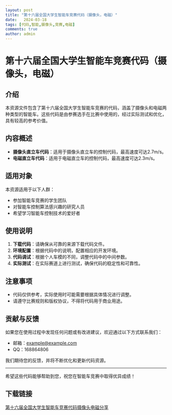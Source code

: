 ```yaml
---
layout: post
title: "第十六届全国大学生智能车竞赛代码（摄像头，电磁）"
date:   2024-03-18
tags: [代码,智能,摄像头,竞赛,电磁]
comments: true
author: admin
---
```

# 第十六届全国大学生智能车竞赛代码（摄像头，电磁）

## 介绍

本资源文件包含了第十六届全国大学生智能车竞赛的代码，涵盖了摄像头和电磁两种类型的智能车。这些代码是由参赛选手在比赛中使用的，经过实际测试和优化，具有较高的参考价值。

## 内容概述

- **摄像头直立车代码**：适用于摄像头直立车的控制代码，最高速度可达2.7m/s。
- **电磁直立车代码**：适用于电磁直立车的控制代码，最高速度可达2.3m/s。

## 适用对象

本资源适用于以下人群：

- 参加智能车竞赛的学生团队
- 对智能车控制算法感兴趣的研究人员
- 希望学习智能车控制技术的爱好者

## 使用说明

1. **下载代码**：请确保从可靠的来源下载代码文件。
2. **环境配置**：根据代码中的说明，配置相应的开发环境。
3. **代码调试**：根据个人车模的不同，调整代码中的中间参数。
4. **实际测试**：在实际赛道上进行测试，确保代码的稳定性和可靠性。

## 注意事项

- 代码仅供参考，实际使用时可能需要根据具体情况进行调整。
- 请遵守比赛规则和版权协议，不得将代码用于商业用途。

## 贡献与反馈

如果您在使用过程中发现任何问题或有改进建议，欢迎通过以下方式联系我们：

- 邮箱：example@example.com
- QQ：168864806

我们期待您的反馈，并将不断优化和更新代码资源。

---

希望这些代码能够帮助到您，祝您在智能车竞赛中取得优异成绩！

## 下载链接

[第十六届全国大学生智能车竞赛代码摄像头电磁分享](https://pan.quark.cn/s/de676d12a171)